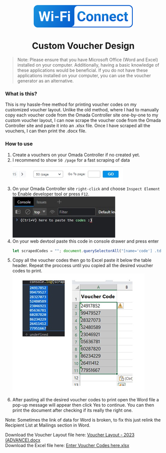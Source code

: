 <div align="center">
  <img src="https://raw.githubusercontent.com/MinecraftJohn/wifi-connect/c7b20d4265e91d601fb6f1e531d9c90a1ff9ae15/assets/svg/wifi-connect-logo.svg" height="72" alt="Wi-Fi Connect Logo"/>
  <h1>Custom Voucher Design</h1>
</div>

> Note: Please ensure that you have Microsoft Office (Word and Excel) installed on your computer. Additionally, having a basic knowledge of these applications would be beneficial. If you do not have these applications installed on your computer, you can use the voucher generator as an alternative.

### What is this?

This is my hassle-free method for printing voucher codes on my customized voucher layout. Unlike the old method, where I had to manually copy each voucher code from the Omada Controller site one-by-one to my custom voucher layout, I can now scrape the voucher code from the Omada Controller site and paste it into an .xlsx file. Once I have scraped all the vouchers, I can then print the .docx file.

### How to use

1. Create a vouchers on your Omada Controller if no created yet.
2. I recommend to show `50 /page` for a fast scraping of data<br />
![50 /page](/assets/img/get-started/50-per-page.jpg)
3. On your Omada Controller site `right-click` and choose `Inspect Element` to Enable developer tool or press `F12`.<br />
![test](/assets/img/get-started/console-drawer.jpg)
4. On your web devtool paste this code in console drawer and press enter
   ```js
   let scrapedCodes = ""; document.querySelectorAll("[name='code'] .td-content .content").forEach((elmnt) => {scrapedCodes += elmnt.innerText + "\n"}); console.log(scrapedCodes);
   ```
5. Copy all the voucher codes then go to Excel paste it below the table header. Repeat the proccess until you copied all the desired voucher codes to print.<br />
![test](/assets/img/get-started/copy-paste-codes-old.jpg)
6. After pasting all the desired voucher codes to print open the Word file a pop-up message will appear then click Yes to continue. You can then print the document after checking if its really the right one.

Note: Sometimes the link of data for Word is broken, to fix this just relink the Recipient List at Mailings section in Word.

Download the Voucher Layout file here: [Voucher Layout - 2023 (ADVANCE).docx](https://www.dropbox.com/scl/fi/3ed7x786x8tyvmj7ndsv6/Voucher-Layout-2023-ADVANCED.docx?rlkey=wkzd5x4n9tqrb7745fuaa7tms&dl=1)<br />
Download the Excel file here: [Enter Voucher Codes here.xlsx](https://www.dropbox.com/scl/fi/kdokwxhrgbhdm3bqrdbfh/Enter-Voucher-Codes-here.xlsx?rlkey=z14q27racitcoki2xjvthj1ie&dl=1)